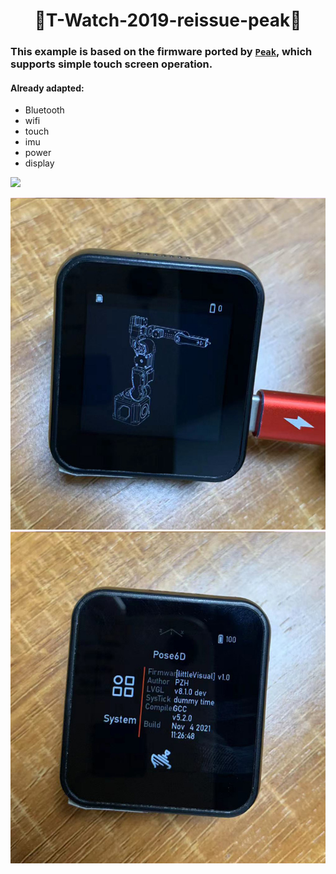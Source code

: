 <h1 align = "center">🌟T-Watch-2019-reissue-peak🌟</h1>


### This example is based on the firmware ported by [`Peak`](https://github.com/peng-zhihui/Dummy-Robot), which supports simple touch screen operation.

#### Already adapted:
- Bluetooth
- wifi
- touch
- imu
- power
- display

![](img/gif-1.gif)

![](img/1.jpg)
![](img/2.jpg)
